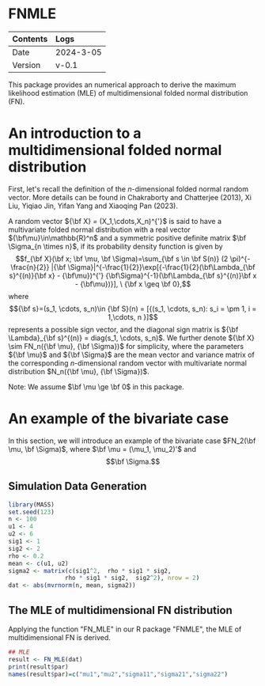 # FNMLE

| Contents | Logs |
|:---------|:-----|
| Date | 2024-3-05 | 
| Version | v-0.1 |

This package provides an numerical approach to derive the maximum likelihood estimation (MLE) of multidimensional folded normal distribution (FN).

# An introduction to a multidimensional folded normal distribution
First, let's recall the definition of the $n$-dimensional folded normal random vector. More details can be found in Chakraborty and Chatterjee (2013), Xi Liu, Yiqiao Jin, Yifan Yang and Xiaoqing Pan (2023).

A random vector ${\bf X} = (X_1,\cdots,X_n)^{'}$ is said to have a multivariate folded normal distribution with a real vector ${\bf\mu}\in\mathbb{R}^n$ and a symmetric positive definite matrix $\bf \Sigma_{n \times n}$,
if its probability density function is given by
$$f_{\bf X}(\bf x; \bf \mu, \bf \Sigma)=\sum_{\bf s \in \bf S(n)} (2 \pi)^{-\frac{n}{2}} |{\bf \Sigma}|^{-\frac{1}{2}}\exp[{-\frac{1}{2}(\bf\Lambda_{\bf s}^{(n)}{\bf x} - {\bf\mu})^{'} {\bf\Sigma}^{-1}(\bf\Lambda_{\bf s}^{(n)}\bf x - {\bf\mu})}],  \  {\bf x \geq \bf 0},$$
where 
$${\bf s}=(s_1, \cdots, s_n)\in {\bf S}(n) = [{(s_1, \cdots, s_n): s_i = \pm 1, i = 1,\cdots, n }]$$ 
represents a possible sign vector, and the diagonal sign matrix is ${\bf \Lambda}_{\bf s}^{(n)} = diag(s_1, \cdots, s_n)$. 
We further denote ${\bf X} \sim FN_n({\bf \mu}, {\bf \Sigma})$ for simplicity, where the parameters ${\bf \mu}$ and ${\bf \Sigma}$ are the mean vector and variance matrix of the corresponding $n$-dimensional random vector with multivariate normal distribution $N_n({\bf \mu}, {\bf \Sigma})$.

Note: We assume $\bf \mu \ge \bf 0$ in this package. 


# An example of the bivariate case
In this section, we will introduce an example of the bivariate case $FN_2(\bf \mu, \bf \Sigma)$, where $\bf \mu = (\mu_1, \mu_2)'$ and 
$$\bf \Sigma.$$


## Simulation Data Generation


```r
library(MASS)
set.seed(123)
n <- 100
u1 <- 4
u2 <- 6
sig1 <- 1
sig2 <- 2
rho <- 0.2
mean <- c(u1, u2)
sigma2 <- matrix(c(sig1^2,  rho * sig1 * sig2,
                rho * sig1 * sig2,  sig2^2), nrow = 2)
dat <- abs(mvrnorm(n, mean, sigma2))
```
## The MLE of multidimensional FN distribution
Applying the function "FN_MLE" in our R package "FNMLE", the MLE of multidimensional FN is derived.
```r
## MLE
result <- FN_MLE(dat)
print(result$par)
names(result$par)=c("mu1","mu2","sigma11","sigma21","sigma22")
```
